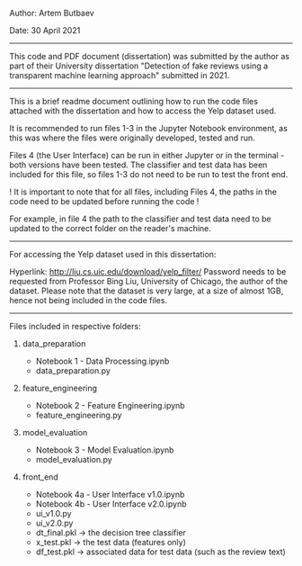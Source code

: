 Author: Artem Butbaev

Date: 30 April 2021

--------------------------------------------------------------------
This code and PDF document (dissertation) was submitted by the author as part of their University dissertation "Detection of fake reviews using a transparent machine learning approach" submitted in 2021.

--------------------------------------------------------------------

This is a brief readme document outlining how to run the code files attached with the dissertation and how to access the Yelp dataset used.

It is recommended to run files 1-3 in the Jupyter Notebook environment, as this was where the files were originally developed, tested and run.

Files 4 (the User Interface) can be run in either Jupyter or in the terminal - both versions have been tested. The classifier and test data has been included for this file, so files 1-3 do not need to be run to test the front end.

! It is important to note that for all files, including Files 4, the paths in the code need to be updated before running the code ! 

For example, in file 4 the path to the classifier and test data need to be updated to the correct folder on the reader's machine.

--------------------------------------------------------------------

For accessing the Yelp dataset used in this dissertation:

Hyperlink: http://liu.cs.uic.edu/download/yelp_filter/
Password needs to be requested from Professor Bing Liu, University of Chicago, the author of the dataset. 
Please note that the dataset is very large, at a size of almost 1GB, hence not being included in the code files.

--------------------------------------------------------------------

Files included in respective folders:


1. data_preparation

	- Notebook 1 - Data Processing.ipynb
	- data_preparation.py

2. feature_engineering

	- Notebook 2 - Feature Engineering.ipynb
	- feature_engineering.py

3. model_evaluation

	- Notebook 3 - Model Evaluation.ipynb
	- model_evaluation.py

4. front_end

	- Notebook 4a - User Interface v1.0.ipynb
	- Notebook 4b - User Interface v2.0.ipynb
	- ui_v1.0.py
	- ui_v2.0.py
	- dt_final.pkl -> the decision tree classifier
	- x_test.pkl -> the test data (features only)
	- df_test.pkl -> associated data for test data (such as the review text)
